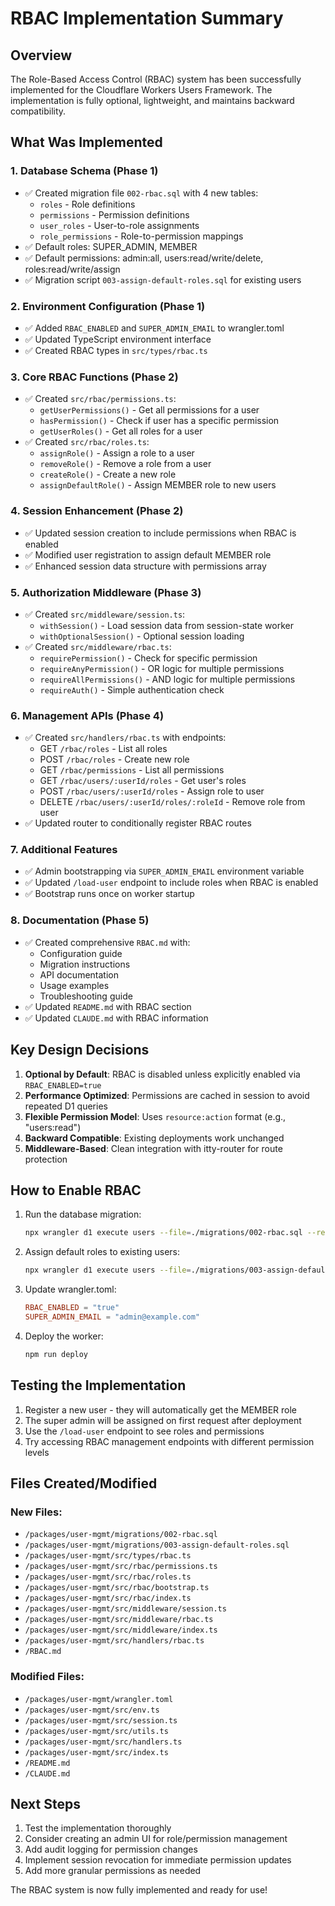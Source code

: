# RBAC Implementation Summary

## Overview
The Role-Based Access Control (RBAC) system has been successfully implemented for the Cloudflare Workers Users Framework. The implementation is fully optional, lightweight, and maintains backward compatibility.

## What Was Implemented

### 1. Database Schema (Phase 1)
- ✅ Created migration file `002-rbac.sql` with 4 new tables:
  - `roles` - Role definitions
  - `permissions` - Permission definitions  
  - `user_roles` - User-to-role assignments
  - `role_permissions` - Role-to-permission mappings
- ✅ Default roles: SUPER_ADMIN, MEMBER
- ✅ Default permissions: admin:all, users:read/write/delete, roles:read/write/assign
- ✅ Migration script `003-assign-default-roles.sql` for existing users

### 2. Environment Configuration (Phase 1)
- ✅ Added `RBAC_ENABLED` and `SUPER_ADMIN_EMAIL` to wrangler.toml
- ✅ Updated TypeScript environment interface
- ✅ Created RBAC types in `src/types/rbac.ts`

### 3. Core RBAC Functions (Phase 2)
- ✅ Created `src/rbac/permissions.ts`:
  - `getUserPermissions()` - Get all permissions for a user
  - `hasPermission()` - Check if user has a specific permission
  - `getUserRoles()` - Get all roles for a user
- ✅ Created `src/rbac/roles.ts`:
  - `assignRole()` - Assign a role to a user
  - `removeRole()` - Remove a role from a user
  - `createRole()` - Create a new role
  - `assignDefaultRole()` - Assign MEMBER role to new users

### 4. Session Enhancement (Phase 2)
- ✅ Updated session creation to include permissions when RBAC is enabled
- ✅ Modified user registration to assign default MEMBER role
- ✅ Enhanced session data structure with permissions array

### 5. Authorization Middleware (Phase 3)
- ✅ Created `src/middleware/session.ts`:
  - `withSession()` - Load session data from session-state worker
  - `withOptionalSession()` - Optional session loading
- ✅ Created `src/middleware/rbac.ts`:
  - `requirePermission()` - Check for specific permission
  - `requireAnyPermission()` - OR logic for multiple permissions
  - `requireAllPermissions()` - AND logic for multiple permissions
  - `requireAuth()` - Simple authentication check

### 6. Management APIs (Phase 4)
- ✅ Created `src/handlers/rbac.ts` with endpoints:
  - GET `/rbac/roles` - List all roles
  - POST `/rbac/roles` - Create new role
  - GET `/rbac/permissions` - List all permissions
  - GET `/rbac/users/:userId/roles` - Get user's roles
  - POST `/rbac/users/:userId/roles` - Assign role to user
  - DELETE `/rbac/users/:userId/roles/:roleId` - Remove role from user
- ✅ Updated router to conditionally register RBAC routes

### 7. Additional Features
- ✅ Admin bootstrapping via `SUPER_ADMIN_EMAIL` environment variable
- ✅ Updated `/load-user` endpoint to include roles when RBAC is enabled
- ✅ Bootstrap runs once on worker startup

### 8. Documentation (Phase 5)
- ✅ Created comprehensive `RBAC.md` with:
  - Configuration guide
  - Migration instructions
  - API documentation
  - Usage examples
  - Troubleshooting guide
- ✅ Updated `README.md` with RBAC section
- ✅ Updated `CLAUDE.md` with RBAC information

## Key Design Decisions

1. **Optional by Default**: RBAC is disabled unless explicitly enabled via `RBAC_ENABLED=true`
2. **Performance Optimized**: Permissions are cached in session to avoid repeated D1 queries
3. **Flexible Permission Model**: Uses `resource:action` format (e.g., "users:read")
4. **Backward Compatible**: Existing deployments work unchanged
5. **Middleware-Based**: Clean integration with itty-router for route protection

## How to Enable RBAC

1. Run the database migration:
   ```bash
   npx wrangler d1 execute users --file=./migrations/002-rbac.sql --remote
   ```

2. Assign default roles to existing users:
   ```bash
   npx wrangler d1 execute users --file=./migrations/003-assign-default-roles.sql --remote
   ```

3. Update wrangler.toml:
   ```toml
   RBAC_ENABLED = "true"
   SUPER_ADMIN_EMAIL = "admin@example.com"
   ```

4. Deploy the worker:
   ```bash
   npm run deploy
   ```

## Testing the Implementation

1. Register a new user - they will automatically get the MEMBER role
2. The super admin will be assigned on first request after deployment
3. Use the `/load-user` endpoint to see roles and permissions
4. Try accessing RBAC management endpoints with different permission levels

## Files Created/Modified

### New Files:
- `/packages/user-mgmt/migrations/002-rbac.sql`
- `/packages/user-mgmt/migrations/003-assign-default-roles.sql`
- `/packages/user-mgmt/src/types/rbac.ts`
- `/packages/user-mgmt/src/rbac/permissions.ts`
- `/packages/user-mgmt/src/rbac/roles.ts`
- `/packages/user-mgmt/src/rbac/bootstrap.ts`
- `/packages/user-mgmt/src/rbac/index.ts`
- `/packages/user-mgmt/src/middleware/session.ts`
- `/packages/user-mgmt/src/middleware/rbac.ts`
- `/packages/user-mgmt/src/middleware/index.ts`
- `/packages/user-mgmt/src/handlers/rbac.ts`
- `/RBAC.md`

### Modified Files:
- `/packages/user-mgmt/wrangler.toml`
- `/packages/user-mgmt/src/env.ts`
- `/packages/user-mgmt/src/session.ts`
- `/packages/user-mgmt/src/utils.ts`
- `/packages/user-mgmt/src/handlers.ts`
- `/packages/user-mgmt/src/index.ts`
- `/README.md`
- `/CLAUDE.md`

## Next Steps

1. Test the implementation thoroughly
2. Consider creating an admin UI for role/permission management
3. Add audit logging for permission changes
4. Implement session revocation for immediate permission updates
5. Add more granular permissions as needed

The RBAC system is now fully implemented and ready for use!